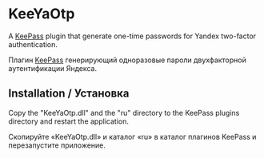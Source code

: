 # KeeYaOtp
A [KeePass](https://keepass.info) plugin that generate one-time passwords for Yandex two-factor authentication.

Плагин [KeePass](https://keepass.info) генерирующий одноразовые пароли двухфакторной аутентификации Яндекса.

## Installation / Установка
Copy the "KeeYaOtp.dll" and the "ru" directory to the KeePass plugins directory and restart the application.

Скопируйте «KeeYaOtp.dll» и каталог «ru» в каталог плагинов KeePass и перезапустите приложение.